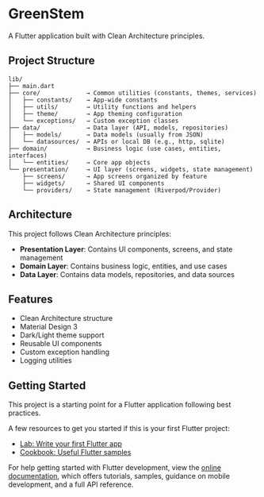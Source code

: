 # GreenStem

A Flutter application built with Clean Architecture principles.

## Project Structure

```
lib/
├── main.dart
├── core/             → Common utilities (constants, themes, services)
│   ├── constants/    → App-wide constants
│   ├── utils/        → Utility functions and helpers
│   ├── theme/        → App theming configuration
│   └── exceptions/   → Custom exception classes
├── data/             → Data layer (API, models, repositories)
│   ├── models/       → Data models (usually from JSON)
│   └── datasources/  → APIs or local DB (e.g., http, sqlite)
├── domain/           → Business logic (use cases, entities, interfaces)
│   └── entities/     → Core app objects
└── presentation/     → UI layer (screens, widgets, state management)
    ├── screens/      → App screens organized by feature
    ├── widgets/      → Shared UI components
    └── providers/    → State management (Riverpod/Provider)
```

## Architecture

This project follows Clean Architecture principles:

- **Presentation Layer**: Contains UI components, screens, and state management
- **Domain Layer**: Contains business logic, entities, and use cases
- **Data Layer**: Contains data models, repositories, and data sources

## Features

- Clean Architecture structure
- Material Design 3
- Dark/Light theme support
- Reusable UI components
- Custom exception handling
- Logging utilities

## Getting Started

This project is a starting point for a Flutter application following best practices.

A few resources to get you started if this is your first Flutter project:

- [Lab: Write your first Flutter app](https://docs.flutter.dev/get-started/codelab)
- [Cookbook: Useful Flutter samples](https://docs.flutter.dev/cookbook)

For help getting started with Flutter development, view the
[online documentation](https://docs.flutter.dev/), which offers tutorials,
samples, guidance on mobile development, and a full API reference.
